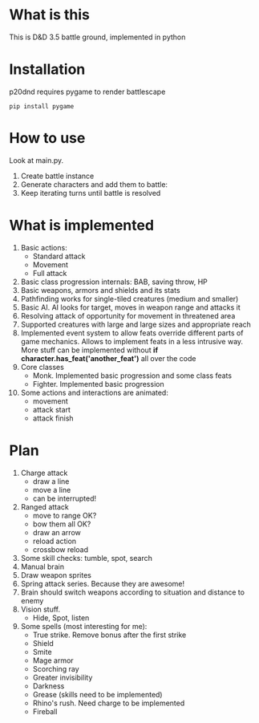 # What is this #

This is D&D 3.5 battle ground, implemented in python

# Installation #

p20dnd requires pygame to render battlescape

```
pip install pygame
```

# How to use #

Look at main.py.

1. Create battle instance
1. Generate characters and add them to battle:
1. Keep iterating turns until battle is resolved

# What is implemented #

1. Basic actions:
    - Standard attack
    - Movement
    - Full attack
1. Basic class progression internals: BAB, saving throw, HP
1. Basic weapons, armors and shields and its stats
1. Pathfinding works for single-tiled creatures (medium and smaller)
1. Basic AI. AI looks for target, moves in weapon range and attacks it
1. Resolving attack of opportunity for movement in threatened area
1. Supported creatures with large and large sizes and appropriate reach
1. Implemented event system to allow feats override different parts of game mechanics. Allows to implement feats in a less intrusive way. More stuff can be implemented without **if character.has_feat('another_feat')** all over the code
1. Core classes
    - Monk. Implemented basic progression and some class feats
    - Fighter. Implemented basic progression
1. Some actions and interactions are animated:
    - movement
    - attack start
    - attack finish


# Plan #

1. Charge attack
    - draw a line
    - move a line
    - can be interrupted!
1. Ranged attack
    - move to range             OK?
    - bow them all              OK?
    - draw an arrow
    - reload action
    - crossbow reload
1. Some skill checks: tumble, spot, search
1. Manual brain
1. Draw weapon sprites
1. Spring attack series. Because they are awesome!
1. Brain should switch weapons according to situation and distance to enemy
1. Vision stuff.
    - Hide, Spot, listen
1. Some spells (most interesting for me):
    - True strike. Remove bonus after the first strike
    - Shield
    - Smite
    - Mage armor
    - Scorching ray
    - Greater invisibility
    - Darkness
    - Grease (skills need to be implemented)
    - Rhino's rush. Need charge to be implemented
    - Fireball
